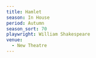 ```yaml
---
title: Hamlet
season: In House
period: Autumn
season_sort: 70
playwright: William Shakespeare
venue:
  - New Theatre
---
```


